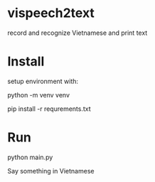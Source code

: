 # vispeech2text
record and recognize Vietnamese and print text 


# Install

setup environment with:

python -m venv venv 

pip install -r requrements.txt

# Run

python main.py 

Say something in Vietnamese 

